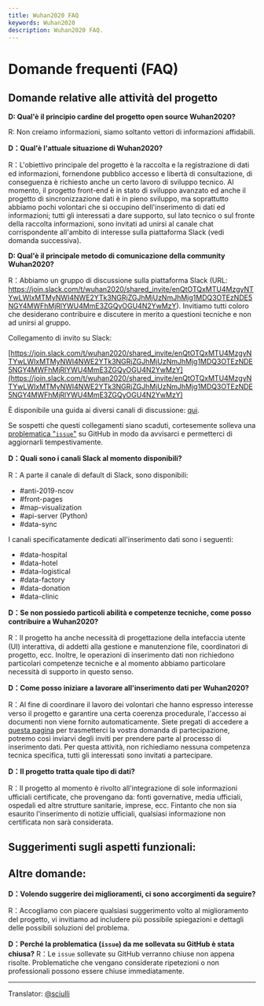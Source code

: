 ```yaml
---
title: Wuhan2020 FAQ
keywords: Wuhan2020
description: Wuhan2020 FAQ.
---
```


# Domande frequenti (FAQ)

## Domande relative alle attività del progetto

**D: Qual'è il principio cardine del progetto open source Wuhan2020?**

R: Non creiamo informazioni, siamo soltanto vettori di informazioni affidabili.

**D：Qual'è l'attuale situazione di Wuhan2020?**

R：L'obiettivo principale del progetto è la raccolta e la registrazione di dati ed informazioni, fornendone pubblico accesso e libertà di consultazione, di conseguenza è richiesto anche un certo lavoro di sviluppo tecnico. Al momento, il progetto front-end è in stato di sviluppo avanzato ed anche il progetto di sincronizzazione dati è in pieno sviluppo, ma soprattutto abbiamo pochi volontari che si occupino dell'inserimento di dati ed informazioni; tutti gli interessati a dare supporto, sul lato tecnico o sul fronte della raccolta informazioni, sono invitati ad unirsi al canale chat corrispondente all'ambito di interesse sulla piattaforma Slack (vedi domanda successiva).

**D: Qual'è il principale metodo di comunicazione della community Wuhan2020?**

R：Abbiamo un gruppo di discussione sulla piattaforma Slack (URL: https://join.slack.com/t/wuhan2020/shared_invite/enQtOTQxMTU4MzgyNTYwLWIxMTMyNWI4NWE2YTk3NGRjZGJhMjUzNmJhMjg1MDQ3OTEzNDE5NGY4MWFhMjRlYWU4MmE3ZGQyOGU4N2YwMzY). Invitiamo tutti coloro che desiderano contribuire e discutere in merito a questioni tecniche e non ad unirsi al gruppo.

Collegamento di invito su Slack:

[https://join.slack.com/t/wuhan2020/shared_invite/enQtOTQxMTU4MzgyNTYwLWIxMTMyNWI4NWE2YTk3NGRjZGJhMjUzNmJhMjg1MDQ3OTEzNDE5NGY4MWFhMjRlYWU4MmE3ZGQyOGU4N2YwMzY](https://join.slack.com/t/wuhan2020/shared_invite/enQtOTQxMTU4MzgyNTYwLWIxMTMyNWI4NWE2YTk3NGRjZGJhMjUzNmJhMjg1MDQ3OTEzNDE5NGY4MWFhMjRlYWU4MmE3ZGQyOGU4N2YwMzY)

È disponibile una guida ai diversi canali di discussione: [qui](./README_EN.md#Slack-Channel-Navigation).

Se sospetti che questi collegamenti siano scaduti, cortesemente solleva una [problematica "`issue`"](https://github.com/wuhan2020/wuhan2020/issues/) su GitHub in modo da avvisarci e permetterci di aggiornarli tempestivamente.

**D：Quali sono i canali Slack al momento disponibili?**

R：A parte il canale di default di Slack, sono disponibili:

* \#anti-2019-ncov
* \#front-pages
* \#map-visualization
* \#api-server (Python)
* \#data-sync

I canali specificatamente dedicati all'inserimento dati sono i seguenti:

* \#data-hospital
* \#data-hotel
* \#data-logistical
* \#data-factory
* \#data-donation
* \#data-clinic

**D：Se non possiedo particoli abilità e competenze tecniche, come posso contribuire a Wuhan2020?**

R：Il progetto ha anche necessità di progettazione della intefaccia utente (UI) interattiva, di addetti alla gestione e manutenzione file, coordinatori di progetto, ecc. Inoltre, le operazioni di inserimento dati non richiedono particolari competenze tecniche e al momento abbiamo particolare necessità di supporto in questo senso.

**D：Come posso iniziare a lavorare all'inserimento dati per Wuhan2020?**

R：Al fine di coordinare il lavoro dei volontari che hanno espresso interesse verso il progetto e garantire una certa coerenza procedurale, l'accesso ai documenti non viene fornito automaticamente. Siete pregati di accedere a [questa pagina](https://shimo.im/forms/YVJkGrGCWwQPTpqY/fill) per trasmetterci la vostra domanda di partecipazione, potremo così inviarvi degli inviti per prendere parte al processo di inserimento dati. Per questa attività, non richiediamo nessuna competenza tecnica specifica, tutti gli interessati sono invitati a partecipare.

**D：Il progetto tratta quale tipo di dati?**

R：Il progetto al momento è rivolto all'integrazione di sole informazioni ufficiali certificate, che provengano da: fonti governative, media ufficiali, ospedali ed altre strutture sanitarie, imprese, ecc. Fintanto che non sia esaurito l'inserimento di notizie ufficiali, qualsiasi informazione non certificata non sarà considerata.

## Suggerimenti sugli aspetti funzionali:

## Altre domande:

**D：Volendo suggerire dei miglioramenti, ci sono accorgimenti da seguire?**

R：Accogliamo con piacere qualsiasi suggerimento volto al miglioramento del progetto, vi invitiamo ad includere più possibile spiegazioni e dettagli delle possibili soluzioni del problema. 

**D：Perché la problematica (`issue`) da me sollevata su GitHub è stata chiusa?**
R：Le `issue` sollevate su GitHub verranno chiuse non appena risolte. Problematiche che vengano considerate ripetezioni o non professionali possono essere chiuse immediatamente.

---
Translator: [@sciulli](https://github.com/sciulli/wuhan2020.github.io)